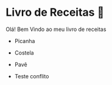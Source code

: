 # Livro de Receitas :meat_on_bone:

Olá! Bem Vindo ao meu livro de receitas 

* Picanha

* Costela

* Pavê

* Teste conflito

